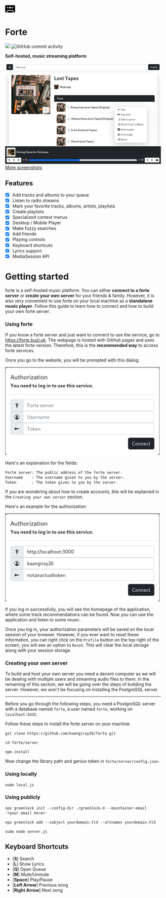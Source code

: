 ![forte](client/src/public/images/favicon.svg)
# Forte
![](https://img.shields.io/badge/-OWN%20YOUR%20MUSIC-blue)
![GitHub commit activity](https://img.shields.io/github/commit-activity/m/kaangiray26/forte)

**Self-hosted, music streaming platform**

![image_1](images/image_1.png)
[More screenshots](images/screenshots.md)

## Features
* [x] Add tracks and albums to your queue
* [x] Listen to radio streams
* [x] Mark your favorite tracks, albums, artists, playlists
* [x] Create playlists
* [x] Specialized context menus
* [x] Desktop / Mobile Player
* [x] Make fuzzy searches
* [x] Add friends
* [x] Playing controls
* [x] Keyboard shortcuts
* [x] Lyrics support
* [x] MediaSession API

# Getting started

forte is a self-hosted music platform. You can either **connect to a forte server** or **create your own server** for your friends & family. However, it is also very convenient to use forte on your local machine as a **standalone music player**. Follow this guide to learn how to connect and how to build your own forte server.

### Using forte
If you know a forte server and just want to connect to use the service, go to https://forte.buzl.uk. The webpage is hosted with GitHub pages and uses the latest forte version. Therefore, this is the **recommended way** to access forte services.

Once you go to the website, you will be prompted with this dialog:

![image_5](images/image_5.png)

Here's an explanation for the fields:
```
Forte server: The public address of the forte server.
Username    : The username given to you by the server.
Token       : The token given to you by the server.
```

If you are wondering about how to create accounts, this will be explained in the `Creating your own server` section.

Here's an example for the authorization:

![image_4](images/image_4.png)

If you log in successfully, you will see the homepage of the application, where some track recommendations can be found. Now you can use the application and listen to some music.

Once you log in, your authorization parameters will be saved on the local session of your browser. However, if you ever want to reset these information, you can right click on the `Profile` button on the top right of the screen, you will see an option to `Reset`. This will clear the local storage along with your session storage.

### Creating your own server
To build and host your own server you need a decent computer as we will be dealing with multiple users and streaming audio files to them. In the remaining of this section, we will be going over the steps of building the server. However, we won't be focusing on installing the PostgreSQL server.

---

Before you go through the following steps, you need a PostgreSQL server with a database named `forte`, a user named `forte`, working on `localhost:5432`.

Follow these steps to install the forte server on your machine.
```
git clone https://github.com/kaangiray26/forte.git
```
```
cd forte/server
```
```
npm install
```
Now change the library path and genius token in `forte/server/config.json`.
### Using locally
```
node local.js
```
### Using publicly
```
npx greenlock init --config-dir ./greenlock.d --maintainer-email '<your email here>'
```
```
npx greenlock add --subject yourdomain.tld --altnames yourdomain.tld
```
```
sudo node server.js
```

## Keyboard Shortcuts
* [**S**] Search
* [**L**] Show Lyrics
* [**Q**] Open Queue
* [**M**] Mute/Unmute
* [**Space**] Play/Pause
* [**Left Arrow**] Previous song
* [**Right Arrow**] Next song
